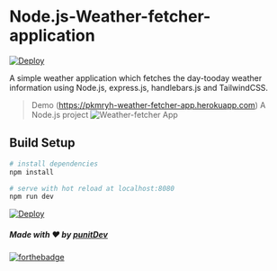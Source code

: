 # Node.js-Weather-fetcher-application

[![Deploy](https://www.herokucdn.com/deploy/button.svg)](https://pkmryh-weather-fetcher-app.herokuapp.com)


A simple weather application which fetches the day-tooday weather information using Node.js, express.js, handlebars.js and TailwindCSS.
> Demo (https://pkmryh-weather-fetcher-app.herokuapp.com)
> A Node.js project
![Weather-fetcher App](https://github.com/punitkmryh/weather-Fetcher-Node-app/blob/master/public/img/Screen%20Shot%202020-07-09%20at%201.56.52%20PM.png)

## Build Setup

``` bash
# install dependencies
npm install

# serve with hot reload at localhost:8080
npm run dev
```

[![Deploy](https://www.herokucdn.com/deploy/button.svg)](https://pkmryh-weather-fetcher-app.herokuapp.com)

##### Made with ♥ by <a href="https://github.com/punitkmryh">punitDev</a>
[![forthebadge](https://forthebadge.com/images/badges/built-with-love.svg)](https://github.com/punitkmryh)
